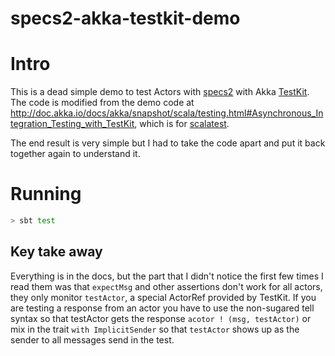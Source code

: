 specs2-akka-testkit-demo
========================

# Intro
This is a dead simple demo to test Actors with [specs2](http://etorreborre.github.io/specs2/) with Akka [TestKit](http://doc.akka.io/docs/akka/snapshot/scala/testing.html).  The code is modified from the demo code at http://doc.akka.io/docs/akka/snapshot/scala/testing.html#Asynchronous_Integration_Testing_with_TestKit, which is for [scalatest](http://www.scalatest.org/).

The end result is very simple but I had to take the code apart and put it back together again to understand it.

# Running
```bash
> sbt test
```

## Key take away
Everything is in the docs, but the part that I didn't notice the first few times I read them was that `expectMsg` and other assertions don't work for all actors, they only monitor `testActor`, a special ActorRef provided by TestKit.  If you are testing a response from an actor you have to use the non-sugared tell syntax so that testActor gets the response `acotor ! (msg, testActor)` or mix in the trait `with ImplicitSender` so that `testActor` shows up as the sender to all messages send in the test.
